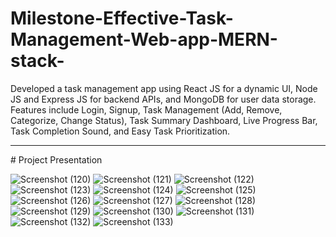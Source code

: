 # Milestone-Effective-Task-Management-Web-app-MERN-stack-
Developed a task management app using React JS for a  dynamic UI, Node JS and Express JS for backend APIs, and  MongoDB for user data storage.   Features include Login, Signup, Task Management (Add,  Remove, Categorize, Change Status), Task Summary  Dashboard, Live Progress Bar, Task Completion Sound, and  Easy Task Prioritization.
<hr>
# Project Presentation
<br>

![Screenshot (120)](https://github.com/user-attachments/assets/50da38bf-c003-49ff-8f73-bed88d38c186)
![Screenshot (121)](https://github.com/user-attachments/assets/bf1f1a3a-1e0f-40a2-9164-e91820fe47ab)
![Screenshot (122)](https://github.com/user-attachments/assets/f6d6c188-ecff-42e9-925b-d9bf804042bc)
![Screenshot (123)](https://github.com/user-attachments/assets/67bda415-3163-47f3-add6-45a258bae027)
![Screenshot (124)](https://github.com/user-attachments/assets/7ec85cb1-3c0a-435a-bcf1-84b499bb2f6c)
![Screenshot (125)](https://github.com/user-attachments/assets/0ae0b0dd-8389-4ce0-8ceb-dc959c181c8e)
![Screenshot (126)](https://github.com/user-attachments/assets/7f5225f1-2fd5-4263-869f-d9c0644e6b06)
![Screenshot (127)](https://github.com/user-attachments/assets/90b2c3e0-2286-4de1-ada5-e98351ca8fb8)
![Screenshot (128)](https://github.com/user-attachments/assets/f8eb4877-973b-4b4d-b889-43514e6c8b25)
![Screenshot (129)](https://github.com/user-attachments/assets/c1edcfca-87dc-4226-a9df-7bc2fece1b0b)
![Screenshot (130)](https://github.com/user-attachments/assets/a5e6a197-f65e-4c80-b2c1-cdf1cf4c364e)
![Screenshot (131)](https://github.com/user-attachments/assets/79c77f33-f24b-42d1-b5f3-b6ed8891531f)
![Screenshot (132)](https://github.com/user-attachments/assets/fa315b39-4f1e-4f13-bf78-d8f0d969430e)
![Screenshot (133)](https://github.com/user-attachments/assets/166310e7-1c9c-4455-94f4-65d99d50bc1b)




